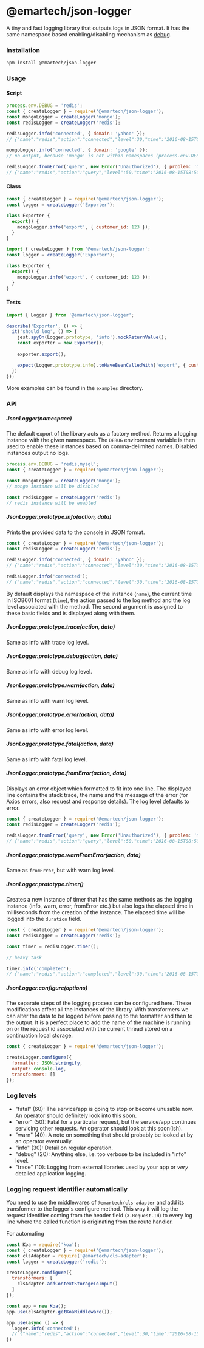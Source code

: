 # @emartech/json-logger

A tiny and fast logging library that outputs logs in JSON format.
It has the same namespace based enabling/disabling mechanism as [debug].

### Installation

```bash
npm install @emartech/json-logger
```


### Usage

#### Script

```javascript
process.env.DEBUG = 'redis';
const { createLogger } = require('@emartech/json-logger');
const mongoLogger = createLogger('mongo');
const redisLogger = createLogger('redis');

redisLogger.info('connected', { domain: 'yahoo' });
// {"name":"redis","action":"connected","level":30,"time":"2016-08-15T08:50:23.566Z","domain":"yahoo"}

mongoLogger.info('connected', { domain: 'google' });
// no output, because 'mongo' is not within namespaces (process.env.DEBUG)

redisLogger.fromError('query', new Error('Unauthorized'), { problem: 'missmatch' });
// {"name":"redis","action":"query","level":50,"time":"2016-08-15T08:50:23.569Z","error_name":"Error","error_stack":"Error: Unauthorized\n    at Object.<anonymous> (/home/blacksonic/workspace/bunyan-debug/example.js:15:32)\n    at Module._compile (module.js:541:32)\n    at Object.Module._extensions..js (module.js:550:10)\n    at Module.load (module.js:458:32)\n    at tryModuleLoad (module.js:417:12)\n    at Function.Module._load (module.js:409:3)\n    at Module.runMain (module.js:575:10)\n    at run (bootstrap_node.js:352:7)\n    at startup (bootstrap_node.js:144:9)\n    at bootstrap_node.js:467:3","error_message":"Unauthorized","problem":"missmatch"}
```

#### Class

```javascript
const { createLogger } = require('@emartech/json-logger');
const logger = createLogger('Exporter');

class Exporter {
  export() {
    mongoLogger.info('export', { customer_id: 123 });
  }
}
```

```typescript
import { createLogger } from '@emartech/json-logger';
const logger = createLogger('Exporter');

class Exporter {
  export() {
    mongoLogger.info('export', { customer_id: 123 });
  }
}
```

#### Tests

```javascript
import { Logger } from '@emartech/json-logger';

describe('Exporter', () => {
  it('should log', () => {
    jest.spyOn(Logger.prototype, 'info').mockReturnValue();
    const exporter = new Exporter();
    
    exporter.export();

    expect(Logger.prototype.info).toHaveBeenCalledWith('export', { customer_id: 123 });
  })
});
```

More examples can be found in the `examples` directory.

### API

##### JsonLogger(namespace)

The default export of the library acts as a factory method.
Returns a logging instance with the given namespace.
The `DEBUG` environment variable is then used to enable these instances based on comma-delimited names.
Disabled instances output no logs.

```javascript
process.env.DEBUG = 'redis,mysql';
const { createLogger } = require('@emartech/json-logger');

const mongoLogger = createLogger('mongo');
// mongo instance will be disabled

const redisLogger = createLogger('redis');
// redis instance will be enabled
```

##### JsonLogger.prototype.info(action, data)

Prints the provided data to the console in JSON format.

```javascript
const { createLogger } = require('@emartech/json-logger');
const redisLogger = createLogger('redis');

redisLogger.info('connected', { domain: 'yahoo' });
// {"name":"redis","action":"connected","level":30,"time":"2016-08-15T08:50:23.566Z","domain":"yahoo"}

redisLogger.info('connected');
// {"name":"redis","action":"connected","level":30,"time":"2016-08-15T08:50:23.566Z"}
```

By default displays the namespace of the instance (`name`), the current time in ISO8601 format (`time`),
the action passed to the log method and the log level associated with the method.
The second argument is assigned to these basic fields and is displayed along with them.

##### JsonLogger.prototype.trace(action, data)

Same as info with trace log level.

##### JsonLogger.prototype.debug(action, data)

Same as info with debug log level.

##### JsonLogger.prototype.warn(action, data)

Same as info with warn log level.

##### JsonLogger.prototype.error(action, data)

Same as info with error log level.

##### JsonLogger.prototype.fatal(action, data)

Same as info with fatal log level.

##### JsonLogger.prototype.fromError(action, data)

Displays an error object which formatted to fit into one line.
The displayed line contains the stack trace, the name and the message of the error (for Axios errors, also request and response details).
The log level defaults to error.

```javascript
const { createLogger } = require('@emartech/json-logger');
const redisLogger = createLogger('redis');

redisLogger.fromError('query', new Error('Unauthorized'), { problem: 'missmatch' });
// {"name":"redis","action":"query","level":50,"time":"2016-08-15T08:50:23.569Z","error_name":"Error","error_stack":"Error: Unauthorized\n    at Object.<anonymous> (/home/blacksonic/workspace/bunyan-debug/example.js:15:32)\n    at Module._compile (module.js:541:32)\n    at Object.Module._extensions..js (module.js:550:10)\n    at Module.load (module.js:458:32)\n    at tryModuleLoad (module.js:417:12)\n    at Function.Module._load (module.js:409:3)\n    at Module.runMain (module.js:575:10)\n    at run (bootstrap_node.js:352:7)\n    at startup (bootstrap_node.js:144:9)\n    at bootstrap_node.js:467:3","error_message":"Unauthorized","problem":"missmatch"}
```

##### JsonLogger.prototype.warnFromError(action, data)

Same as `fromError`, but with warn log level.

##### JsonLogger.prototype.timer()

Creates a new instance of timer that has the same methods as the logging instance (info, warn, error, fromError etc.)
but also logs the elapsed time in milliseconds from the creation of the instance.
The elapsed time will be logged into the `duration` field.

```javascript
const { createLogger } = require('@emartech/json-logger');
const redisLogger = createLogger('redis');

const timer = redisLogger.timer();

// heavy task

timer.info('completed');
// {"name":"redis","action":"completed","level":30,"time":"2016-08-15T08:50:23.566Z","duration": 1500}
```

##### JsonLogger.configure(options)

The separate steps of the logging process can be configured here.
These modifications affect all the instances of the library.
With transformers we can alter the data to be logged before passing to the formatter and then to the output.
It is a perfect place to add the name of the machine is running on or the request id associated with the current thread stored on a continuation local storage. 

```javascript
const { createLogger } = require('@emartech/json-logger');

createLogger.configure({
  formatter: JSON.stringify,
  output: console.log,
  transformers: []
});

```

### Log levels

- "fatal" (60): The service/app is going to stop or become unusable now.
  An operator should definitely look into this soon.
- "error" (50): Fatal for a particular request, but the service/app continues
  servicing other requests. An operator should look at this soon(ish).
- "warn" (40): A note on something that should probably be looked at by an
  operator eventually.
- "info" (30): Detail on regular operation.
- "debug" (20): Anything else, i.e. too verbose to be included in "info" level.
- "trace" (10): Logging from external libraries used by your app or *very*
  detailed application logging.

### Logging request identifier automatically

You need to use the middlewares of `@emartech/cls-adapter` and add its transformer to the logger's configure method.
This way it will log the request identifier coming from the header field (`X-Request-Id`) to every log line 
where the called function is originating from the route handler.

For automating 

```javascript
const Koa = require('koa');
const { createLogger } = require('@emartech/json-logger');
const clsAdapter = require('@emartech/cls-adapter');
const logger = createLogger('redis');

createLogger.configure({
  transformers: [
    clsAdapter.addContextStorageToInput()
  ]
});

const app = new Koa();
app.use(clsAdapter.getKoaMiddleware());

app.use(async () => {
  logger.info('connected');
  // {"name":"redis","action":"connected","level":30,"time":"2016-08-15T08:50:23.566Z","request_id":"d5caaa0e-b04e-4d94-bc88-3ed3b62dc94a"}
})
```

[debug]: https://github.com/visionmedia/debug
[bunyan]: https://github.com/trentm/node-bunyan
